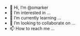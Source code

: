 - 👋 Hi, I’m @omarker
- 👀 I’m interested in ...
- 🌱 I’m currently learning ...
- 💞️ I’m looking to collaborate on ...
- 📫 How to reach me ...

<!---
omarker/omarker is a ✨ special ✨ repository because its `README.md` (this file) appears on your GitHub profile.
You can click the Preview link to take a look at your changes.
--->
